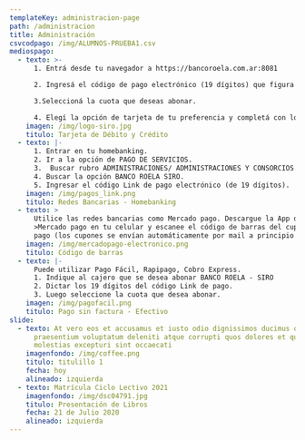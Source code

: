 ```yaml
---
templateKey: administracion-page
path: /administracion
title: Administración
csvcodpago: /img/ALUMNOS-PRUEBA1.csv
mediospago:
  - texto: >-
      1. Entrá desde tu navegador a https://bancoroela.com.ar:8081  

      2. Ingresá el código de pago electrónico (19 dígitos) que figura en el cupón de pago 

      3.Seleccioná la cuota que deseas abonar.

      4. Elegí la opción de tarjeta de tu preferencia y completá con los datos.  
    imagen: /img/logo-siro.jpg
    titulo: Tarjeta de Débito y Crédito
  - texto: |-
      1. Entrar en tu homebanking.
      2. Ir a la opción de PAGO DE SERVICIOS.
      3.  Buscar rubro ADMINISTRACIONES/ ADMINISTRACIONES Y CONSORCIOS.
      4. Buscar la opción BANCO ROELA SIRO.
      5. Ingresar el código Link de pago electrónico (de 19 dígitos).
    imagen: /img/pagos_link.png
    titulo: Redes Bancarias - Homebanking
  - texto: >
      Utilice las redes bancarias como Mercado pago. Descargue la App de
      >Mercado pago en tu celular y escanee el código de barras del cupón de
      pago (los cupones se envían automáticamente por mail a principio de mes).
    imagen: /img/mercadopago-electronico.png
    titulo: Código de barras
  - texto: |-
      Puede utilizar Pago Fácil, Rapipago, Cobro Express. 
      1. Indique al cajero que se desea abonar BANCO ROELA - SIRO
      2. Dictar los 19 dígitos del código Link de pago.
      3. Luego seleccione la cuota que desea abonar.
    imagen: /img/pagofacil.png
    titulo: Pago sin factura - Efectivo
slide:
  - texto: At vero eos et accusamus et iusto odio dignissimos ducimus qui blanditiis
      praesentium voluptatum deleniti atque corrupti quos dolores et quas
      molestias excepturi sint occaecati
    imagenfondo: /img/coffee.png
    titulo: titulillo 1
    fecha: hoy
    alineado: izquierda
  - texto: Matrícula Ciclo Lectivo 2021
    imagenfondo: /img/dsc04791.jpg
    titulo: Presentación de Libros
    fecha: 21 de Julio 2020
    alineado: izquierda
---
```

